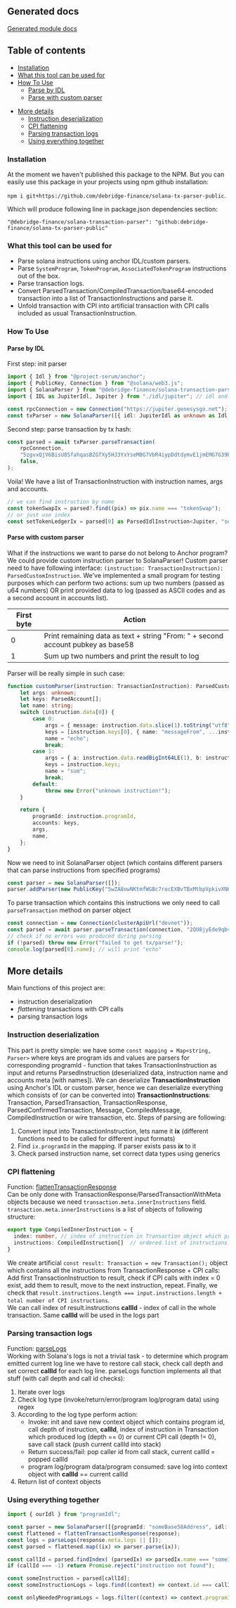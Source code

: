 ## Generated docs
[Generated module docs](/docs/README.md)


## Table of contents
  * [Installation](#installation)
  * [What this tool can be used for](#what-this-tool-can-be-used-for)
  * [How To Use](#how-to-use)
    + [Parse by IDL](#parse-by-idl)
    + [Parse with custom parser](#parse-with-custom-parser)
- [More details](#more-details)
  * [Instruction deserialization](#instruction-deserialization)
  * [CPI flattening](#cpi-flattening)
  * [Parsing transaction logs](#parsing-transaction-logs)
  * [Using everything together](#using-everything-together)

### Installation
At the moment we haven't published this package to the NPM. But you can easily use this package in your projects using npm github installation: 

`npm i git+https://github.com/debridge-finance/solana-tx-parser-public`.

Which will produce following line in package.json dependencies section: 

`"@debridge-finance/solana-transaction-parser": "github:debridge-finance/solana-tx-parser-public"`

### What this tool can be used for
- Parse solana instructions using anchor IDL/custom parsers.
- Parse `SystemProgram`, `TokenProgram`, `AssociatedTokenProgram` instructions out of the box.
- Parse transaction logs.
- Convert ParsedTransaction/CompiledTransaction/base64-encoded transaction into a list of TransactionInstructions and parse it.
- Unfold transaction with CPI into artificial transaction with CPI calls included as usual TransactionInstruction.

### How To Use
#### Parse by IDL
First step: init parser
```ts
import { Idl } from "@project-serum/anchor";
import { PublicKey, Connection } from "@solana/web3.js";
import { SolanaParser } from "@debridge-finance/solana-transaction-parser";
import { IDL as JupiterIdl, Jupiter } from "./idl/jupiter"; // idl and types file generated by Anchor

const rpcConnection = new Connection("https://jupiter.genesysgo.net");
const txParser = new SolanaParser([{ idl: JupiterIdl as unknown as Idl, programId: "JUP2jxvXaqu7NQY1GmNF4m1vodw12LVXYxbFL2uJvfo" }]);
```
Second step: parse transaction by tx hash:
```ts
const parsed = await txParser.parseTransaction(
	rpcConnection,
	"5zgvxQjV6BisU8SfahqasBZGfXy5HJ3YxYseMBG7VbR4iypDdtdymvE1jmEMG7G39bdVBaHhLYUHUejSTtuZEpEj",
	false,
);
```
Voila! We have a list of TransactionInstruction with instruction names, args and accounts.
```ts
// we can find instruction by name
const tokenSwapIx = parsed?.find((pix) => pix.name === "tokenSwap");
// or just use index
const setTokenLedgerIx = parsed[0] as ParsedIdlInstruction<Jupiter, "setTokenLedger">;
```
#### Parse with custom parser
What if the instructions we want to parse do not belong to Anchor program? 
We could provide custom instruction parser to SolanaParser!
Custom parser need to have following interface: `(instruction: TransactionInstruction): ParsedCustomInstruction`.
We've implemented a small program for testing purposes which can perform two actions: sum up two numbers (passed as u64 numbers) OR
print provided data to log (passed as ASCII codes and as a second account in accounts list).

| First byte | Action                                                                           |
| ---------- | -------------------------------------------------------------------------------- |
| 0          | Print remaining data as text + string "From: " + second account pubkey as base58 |
| 1          | Sum up two numbers and print the result to log                                   |

Parser will be really simple in such case:
```ts
function customParser(instruction: TransactionInstruction): ParsedCustomInstruction {
	let args: unknown;
	let keys: ParsedAccount[];
	let name: string;
	switch (instruction.data[0]) {
		case 0:
			args = { message: instruction.data.slice(1).toString("utf8") };
			keys = [instruction.keys[0], { name: "messageFrom", ...instruction.keys[1] }];
			name = "echo";
			break;
		case 1:
			args = { a: instruction.data.readBigInt64LE(1), b: instruction.data.readBigInt64LE(9) };
			keys = instruction.keys;
			name = "sum";
			break;
		default:
			throw new Error("unknown instruction!");
	}

	return {
		programId: instruction.programId,
		accounts: keys,
		args,
		name,
	};
}
```
Now we need to init SolanaParser object (which contains different parsers that can parse instructions from specified programs)
```ts
const parser = new SolanaParser([]);
parser.addParser(new PublicKey("5wZA8owNKtmfWGBc7rocEXBvTBxMtbpVpkivXNKXNuCV"), customParser);
```
To parse transaction which contains this instructions we only need to call `parseTransaction` method on parser object
```ts
const connection = new Connection(clusterApiUrl("devnet"));
const parsed = await parser.parseTransaction(connection, "2QU8jyEde9qbvtrYBJJZ2iBubqodmQRSoq2pfomHdGYgTgXwuncappiet8ojGGRdEkzkhW8sXdyfCxwuGHaHYegC");
// check if no errors was produced during parsing
if (!parsed) throw new Error("failed to get tx/parse!");
console.log(parsed[0].name); // will print "echo"
```

## More details

Main functions of this project are:
- instruction deserialization
- *flattening* transactions with CPI calls
- parsing transaction logs

### Instruction deserialization
This part is pretty simple: we have some `const mapping = Map<string, Parser>` where keys are program ids and values are parsers for corresponding programId - function that takes TransactionInstruction as input and returns ParsedInstruction (deserialized data, instruction name and accounts meta [with names]).
We can deserialize **TransactionInstruction** using Anchor's IDL or custom parser, hence we can deserialize everything which consists of (or can be converted into) **TransactionInstructions**: Transaction, ParsedTransaction, TransactionResponse, ParsedConfirmedTransaction, Message, CompiledMessage, CompiledInstruction or wire transaction, etc.
Steps of parsing are following:
1. Convert input into TransactionInstruction, lets name it **ix** (different functions need to be called for different input formats)
2. Find `ix.programId` in the mapping. If parser exists pass **ix** to it
3. Check parsed instruction name, set correct data types using generics

### CPI flattening 
Function: [flattenTransactionResponse](./src/helpers.ts#L87)  
Can be only done with TransactionResponse/ParsedTransactionWithMeta objects because we need `transaction.meta.innerInstructions` field.
`transaction.meta.innerInstructions` is a list of objects of following structure: 
```ts
export type CompiledInnerInstruction = {
  index: number, // index of instruction in Transaction object which produced CPI, 
  instructions: CompiledInstruction[]  // ordered list of instructions which were called after instruction with index *index*
}
```
We create artificial `const result: Transaction = new Transaction();` object which contains all the instructions from TransactionResponse + CPI calls:
Add first TransactionInstruction to result, check if CPI calls with index = 0 exist, add them to result, move to the next instruction, repeat.
Finally, we check that `result.instructions.length === input.instructions.length + total number of CPI instructions`.  
We can call index of result.instructions **callId** - index of call in the whole transaction. Same **callId** will be used in the logs part

### Parsing transaction logs 
Function: [parseLogs](./src/helpers.ts#L143)  
Working with Solana's logs is not a trivial task - to determine which program emitted current log line we have to restore call stack, check call depth and set correct **callId** for each log line. parseLogs function implements all that stuff (with call depth and call id checks): 
1. Iterate over logs
2. Check log type (invoke/return/error/program log/program data) using regex
3. According to the log type perform action:
   - Invoke: init and save new context object which contains program id, call depth of instruction, **callId**, index of instruction in Transaction which produced log (depth == 0) or current CPI call (depth != 0), save call stack (push current callId into stack)
   - Return success/fail: pop caller id from call stack, current callId = popped callId
   - program log/program data/program consumed: save log into context object with **callId** == current callId
4. Return list of context objects

### Using everything together
```ts
import { ourIdl } from "programIdl";

const parser = new SolanaParser([{programId: "someBase58Address", idl: ourIdl}]);
const flattened = flattenTransactionResponse(response);
const logs = parseLogs(response.meta.logs || []);
const parsed = flattened.map((ix) => parser.parse(ix));

const callId = parsed.findIndex( (parsedIx) => parsedIx.name === "someInstruction" );
if (callId === -1) return Promise.reject("instruction not found");

const someInstruction = parsed[callId];
const someInstructionLogs = logs.find((context) => context.id === callId);

const onlyNeededProgramLogs = logs.filter((context) => context.programId === "someBase58Address");
```
